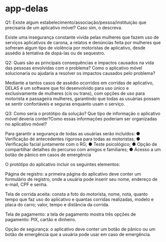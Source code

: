 # app-delas

Q1: Existe algum estabelecimento/associação/pessoa/instituição que precisaria de um aplicativo móvel? Caso sim, o descreva.

Existe uma insegurança constante vivida pelas mulheres que fazem uso de serviços aplicativos de carona, a relatos e denúncias feita por mulheres que sofreram algum tipo de violência por motoristas de aplicativo, desde assédio à tentativa de dopá-las ou de sequestro.


Q2: Quais são as principais consequências e impactos causados na vida das pessoas envolvidas com o problema? Como o aplicativo móvel solucionaria ou ajudaria a resolver os impactos causados pelo problema?

Mediante a tantos casos de assédio ocorridos em corridas de aplicativo, DELAS é um software que foi desenvolvido para uso único e exclusivamente de mulheres (cis ou trans), com opções de uso para motorista e passageira mulheres, garantindo que todas as usuárias possam se sentir confortáveis e seguras enquanto usam o serviço.



Q3: Como seria o protótipo da solução? Que tipo de informação o aplicativo móvel deveria conter?Como essas informações poderiam ser organizadas no aplicativo móvel?

Para garantir a segurança de todas as usuárias serão incluídos: 
●	Verificação de antecedentes rigorosa para todas as motoristas;
●	Verificação facial juntamente com o RG;
●	Teste psicológico;
●	Opção de compartilhar detalhes do percurso com amigos e familiares;
●	Acesso a um botão de pânico em casos de emergência

O protótipo do aplicativo incluir os seguintes elementos:

Página de registro: a primeira página do aplicativo deve conter um formulário de registro, onde a usuária pode inserir seu nome, endereço de e-mail, CPF e senha.

Tela de corrida aceita: consta a foto do motorista, nome, nota, quanto tempo que faz uso do aplicativo e quantas corridas realizadas, modelo e placa do carro; valor, tempo e distância da corrida.

Tela de pagamento: a tela de pagamento mostra três opções de pagamento: PIX, cartão e dinheiro.

Opção de segurança: o aplicativo deve conter um botão de pânico ou um botão de emergência que a usuária pode usar em caso de emergência.
